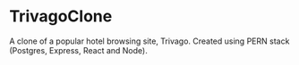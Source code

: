 # TrivagoClone
A clone of a popular hotel browsing site, Trivago. Created using PERN stack (Postgres, Express, React and Node).
